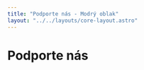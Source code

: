 ```yaml
---
title: "Podporte nás - Modrý oblak"
layout: "../../layouts/core-layout.astro"
---
```


# Podporte nás
